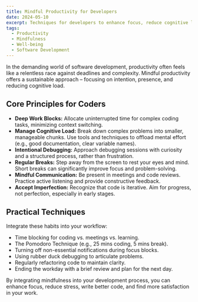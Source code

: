 ```yaml
---
title: Mindful Productivity for Developers
date: 2024-05-10
excerpt: Techniques for developers to enhance focus, reduce cognitive load, and prevent burnout.
tags: 
  - Productivity
  - Mindfulness
  - Well-being
  - Software Development
---
```


In the demanding world of software development, productivity often feels like a relentless race against deadlines and complexity. Mindful productivity offers a sustainable approach – focusing on intention, presence, and reducing cognitive load.

## Core Principles for Coders

- **Deep Work Blocks:** Allocate uninterrupted time for complex coding tasks, minimizing context switching.
- **Manage Cognitive Load:** Break down complex problems into smaller, manageable chunks. Use tools and techniques to offload mental effort (e.g., good documentation, clear variable names).
- **Intentional Debugging:** Approach debugging sessions with curiosity and a structured process, rather than frustration.
- **Regular Breaks:** Step away from the screen to rest your eyes and mind. Short breaks can significantly improve focus and problem-solving.
- **Mindful Communication:** Be present in meetings and code reviews. Practice active listening and provide constructive feedback.
- **Accept Imperfection:** Recognize that code is iterative. Aim for progress, not perfection, especially in early stages.

## Practical Techniques

Integrate these habits into your workflow:

- Time blocking for coding vs. meetings vs. learning.
- The Pomodoro Technique (e.g., 25 mins coding, 5 mins break).
- Turning off non-essential notifications during focus blocks.
- Using rubber duck debugging to articulate problems.
- Regularly refactoring code to maintain clarity.
- Ending the workday with a brief review and plan for the next day.

By integrating mindfulness into your development process, you can enhance focus, reduce stress, write better code, and find more satisfaction in your work. 